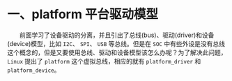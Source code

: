 # 一、platform 平台驱动模型
&emsp;&emsp;前面学习了设备驱动的分离，并且引出了总线(bus)、驱动(driver)和设备(device)模型，比如 `I2C`、 `SPI`、 `USB` 等总线。但是在 `SOC` 中有些外设是没有总线这个概念的，但是又要使用总线、驱动和设备模型该怎么办呢？为了解决此问题， `Linux` 提出了 `platform` 这个虚拟总线，相应的就有 `platform_driver` 和 `platform_device`。
<!--stackedit_data:
eyJoaXN0b3J5IjpbMTEwMzkyNDgyMF19
-->